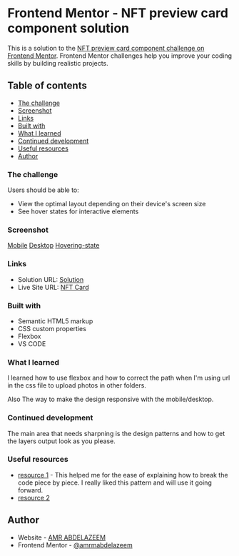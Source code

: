 # Frontend Mentor - NFT preview card component solution

This is a solution to the [NFT preview card component challenge on Frontend Mentor](https://www.frontendmentor.io/challenges/nft-preview-card-component-SbdUL_w0U). Frontend Mentor challenges help you improve your coding skills by building realistic projects. 

## Table of contents

  - [The challenge](#the-challenge)
  - [Screenshot](#screenshot)
  - [Links](#links)
  - [Built with](#built-with)
  - [What I learned](#What-I-learned)
  - [Continued development](#Continued-development)
  - [Useful resources](#Useful-resources)
  - [Author](#author)


### The challenge

Users should be able to:

- View the optimal layout depending on their device's screen size
- See hover states for interactive elements

### Screenshot

[Mobile](https://i.imgur.com/T5RzAFH.jpeg)
[Desktop](https://i.imgur.com/9JvR192.jpeg)
[Hovering-state](https://i.imgur.com/hFFnkJi.jpeg)

### Links

- Solution URL: [Solution](https://www.frontendmentor.io/solutions/nft-preview-card-component-JqPmleIbaU)
- Live Site URL: [NFT Card](https://amrmabdelazeem.github.io/NFT-Card-Component/)


### Built with

- Semantic HTML5 markup
- CSS custom properties
- Flexbox
- VS CODE

### What I learned

I learned how to use flexbox and how to correct the path when
I'm using url in the css file to upload photos in other folders.

Also The way to make the design responsive  with the mobile/desktop.

### Continued development

The main area that needs sharpning is the design patterns and how to get the layers output look as you please.

### Useful resources

- [resource 1](https://levelup.gitconnected.com/lets-take-a-pivot-to-ui-dev-challenge-no-01-2459e9e0527c) - This helped me for the ease of explaining how to break the code piece by piece. I really liked this pattern and will use it going forward.
- [resource 2](https://developer.mozilla.org/en-US/)

## Author

- Website - [AMR ABDELAZEEM](https://github.com/amrmabdelazeem)
- Frontend Mentor - [@amrmabdelazeem](https://www.frontendmentor.io/profile/@amrmabdelazeem)